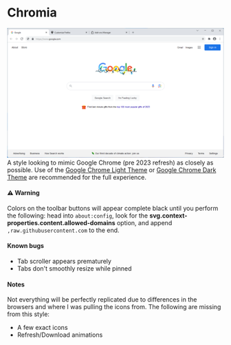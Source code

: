# Chromia
![Preview image](preview.png)
A style looking to mimic Google Chrome (pre 2023 refresh) as closely as possible. Use of the [Google Chrome Light Theme](https://addons.mozilla.org/en-US/firefox/addon/google-chrome-light/) or [Google Chrome Dark Theme](https://addons.mozilla.org/en-US/firefox/addon/google-chrome-dark/) are recommended for the full experience.

#### :warning: Warning
Colors on the toolbar buttons will appear complete black until you perform the following: head into `about:config`, look for the **svg.context-properties.content.allowed-domains** option, and append `,raw.githubusercontent.com` to the end.

#### Known bugs
- Tab scroller appears prematurely
- Tabs don't smoothly resize while pinned

#### Notes
Not everything will be perfectly replicated due to differences in the browsers and where I was pulling the icons from. The following are missing from this style:
- A few exact icons
- Refresh/Download animations
